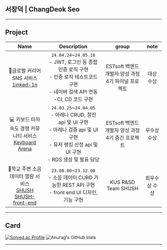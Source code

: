 ## 서창덕 | ChangDeok Seo
---
## Project
|Name|Description|group|note|
|:---:|:---:|:---:|:---:|
|📧글로벌 커리어 SNS 서비스 <br> [1inked-1n](https://github.com/Garodden/1inked-1n)|`24.04.24`~`24.05.16` <br> - JWT, 로그인 등 종합 인증 로직 구현 <br> - 인증 로직 테스트코드 구현 <br> - 네이버 검색 API 연동 <br> -CI, CD 코드 구현 |ESTsoft 백엔드 개발자 양성 과정 4기 파이널 프로젝트|대상 수상|
|💻 키보드 타자 속도 경쟁 커뮤니티 서비스 <br> [Keyboard Arena](https://github.com/Garodden/keyboard-arena)|`24.03.25`~`24.04.05` <br> - 아레나 CRUD, 참전 api 및 UI 구현 <br> - 아레나 검증 api 및 UI 구현 <br> - 유저 랭킹 산정 api 및 UI 구현 <br> - RDS 생성 및 발표 담당|ESTsoft 백엔드 개발자 양성 과정 4기 중간 프로젝트|우수상 수상|
|📢학교 주변 소음 데이터 열람 서비스 <br> [SHUSH](https://github.com/Garodden/SHUSH_project) <br> [SHUSH-front-end](https://github.com/Garodden/SHUSH_frontend)|`23.08.00`~`23.12.00` <br> - 소음 데이터 CURD 가능한 REST API 구현 <br> - front end UI 디자인, 기능 구현 |KUS R&SD Team SHUSH|최우수상 수상|

---
## Card
[![Solved.ac Profile](http://mazassumnida.wtf/api/v2/generate_badge?boj=oriduckduck)](https://solved.ac/oriduckduck/)
![Anurag's GitHub stats](https://github-readme-stats.vercel.app/api?username=Garodden&show_icons=true&theme=blueberry)

---

<!--<a href="" target="_blank"><img src="https://img.shields.io/badge/C++-00599C?style=for-the-badge&logo=C++&logoColor=white"/></a>
**Garodden/Garodden** is a ✨ _special_ ✨ repository because its `README.md` (this file) appears on your GitHub profile.

Here are some ideas to get you started:

- 🔭 I’m currently working on ...
 ...
- 👯 I’m looking to collaborate on ...
- 🤔 I’m looking for help with ...
- 💬 Ask me about ...
- 📫 How to reach me: ...
- 😄 Pronouns: ...
- ⚡ Fun fact: ...
-->
